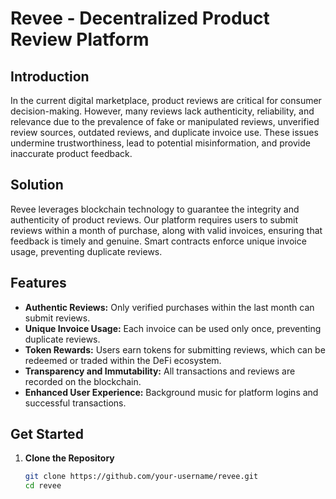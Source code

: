 # Revee - Decentralized Product Review Platform

## Introduction

In the current digital marketplace, product reviews are critical for consumer decision-making. However, many reviews lack authenticity, reliability, and relevance due to the prevalence of fake or manipulated reviews, unverified review sources, outdated reviews, and duplicate invoice use. These issues undermine trustworthiness, lead to potential misinformation, and provide inaccurate product feedback.

## Solution

Revee leverages blockchain technology to guarantee the integrity and authenticity of product reviews. Our platform requires users to submit reviews within a month of purchase, along with valid invoices, ensuring that feedback is timely and genuine. Smart contracts enforce unique invoice usage, preventing duplicate reviews.

## Features

- **Authentic Reviews:** Only verified purchases within the last month can submit reviews.
- **Unique Invoice Usage:** Each invoice can be used only once, preventing duplicate reviews.
- **Token Rewards:** Users earn tokens for submitting reviews, which can be redeemed or traded within the DeFi ecosystem.
- **Transparency and Immutability:** All transactions and reviews are recorded on the blockchain.
- **Enhanced User Experience:** Background music for platform logins and successful transactions.

## Get Started

1. **Clone the Repository**
   ```bash
   git clone https://github.com/your-username/revee.git
   cd revee

